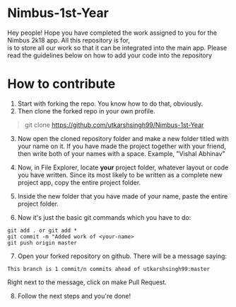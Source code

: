 # Nimbus-1st-Year
Hey people! Hope you have completed the work assigned to you for the Nimbus 2k18 app. All this repository is for,  
is to store all our work so that it can be integrated into the main app. Please read the guidelines below on how to add your code into the repository

# How to contribute
1. Start with forking the repo. You know how to do that, obviously.
2. Then clone the forked repo in your own profile.
>git clone https://github.com/utkarshsingh99/Nimbus-1st-Year

3. Now open the cloned repository folder and make a new folder titled with your name on it. 
If you have made the project together with your friend, then write both of your names with a space.
Example, "Vishal Abhinav"

4. Now, in File Explorer, locate **your** project folder, whatever layout or code you have written.
Since its most likely to be written as a complete new project app, copy the entire project folder.

5. Inside the new folder that you have made of your name, paste the entire project folder.

6. Now it's just the basic git commands which you have to do:
```
git add . or git add * 
git commit -m "Added work of <your-name>  
git push origin master
```
7. Open your forked repository on github. There will be a message saying:
```
This branch is 1 commit/n commits ahead of utkarshsingh99:master
```
Right next to the message, click on make Pull Request. 

8. Follow the next steps and you're done!
